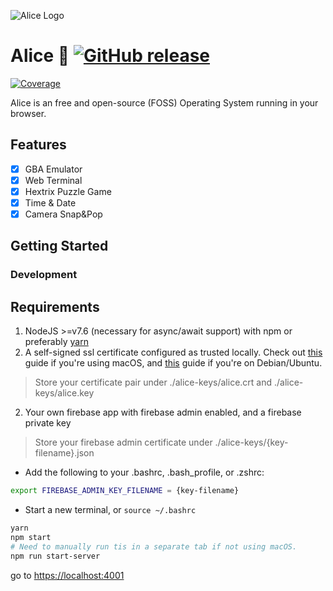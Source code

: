 ![Alice Logo](https://github.com/aliceservices/alice/blob/master/alice-logo.jpg?raw=true)
# <span>Alice 👩</span> [![GitHub release](https://img.shields.io/github/release/aghoneim92/alice.svg)]()

[![Coverage](https://coveralls.io/repos/github/aghoneim92/os.js/badge.svg?branch=master)](https://coveralls.io/github/aghoneim92/os.js?branch=master)


Alice is an free and open-source (FOSS) Operating System running in your browser.


## Features

- [x] GBA Emulator
- [x] Web Terminal
- [x] Hextrix Puzzle Game
- [x] Time & Date
- [x] Camera Snap&Pop

## Getting Started

### Development
## Requirements

1. NodeJS >=v7.6 (necessary for async/await support) with npm or preferably [yarn](https://yarnpkg.com/en/docs/install)
1. A self-signed ssl certificate configured as trusted locally. Check out [this](https://certsimple.com/blog/localhost-ssl-fix) guide if you're using macOS, and [this](http://unix.stackexchange.com/questions/90450/adding-a-self-signed-certificate-to-the-trusted-list) guide if you're on Debian/Ubuntu.
> Store your certificate pair under ./alice-keys/alice.crt and ./alice-keys/alice.key
2. Your own firebase app with firebase admin enabled, and a firebase private key
> Store your firebase admin certificate under ./alice-keys/{key-filename}.json
* Add the following to your .bashrc, .bash_profile, or .zshrc:

```bash
export FIREBASE_ADMIN_KEY_FILENAME = {key-filename}
```

* Start a new terminal, or `source ~/.bashrc`

```bash
yarn
npm start
# Need to manually run tis in a separate tab if not using macOS.
npm run start-server
```

go to [https://localhost:4001](https://localhost:4001)
